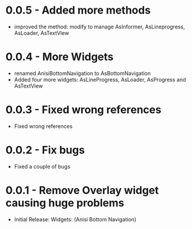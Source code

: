 # 0.0.5 - Added more methods
* improved the method: modify to manage AsInformer, AsLineprogress, AsLoader, AsTextView

# 0.0.4 - More Widgets
* renamed AnisiBottomNavigation to AsBottomNavigation
* Added four more widgets: AsLineProgress, AsLoader, AsProgress and AsTextView

# 0.0.3 - Fixed wrong references
* Fixed wrong references

# 0.0.2 - Fix bugs
* Fixed a couple of bugs

# 0.0.1 - Remove Overlay widget causing huge problems
* Initial Release: Widgets: (Anisi Bottom Navigation)